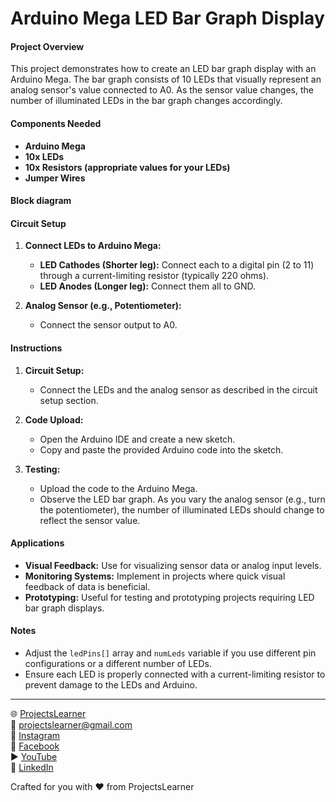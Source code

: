 # Arduino Mega LED Bar Graph Display

#### Project Overview

This project demonstrates how to create an LED bar graph display with an Arduino Mega. The bar graph consists of 10 LEDs that visually represent an analog sensor's value connected to A0. As the sensor value changes, the number of illuminated LEDs in the bar graph changes accordingly.

#### Components Needed

- **Arduino Mega**
- **10x LEDs**
- **10x Resistors (appropriate values for your LEDs)**
- **Jumper Wires**

#### Block diagram


#### Circuit Setup

1. **Connect LEDs to Arduino Mega:**
   - **LED Cathodes (Shorter leg):** Connect each to a digital pin (2 to 11) through a current-limiting resistor (typically 220 ohms).
   - **LED Anodes (Longer leg):** Connect them all to GND.

2. **Analog Sensor (e.g., Potentiometer):**
   - Connect the sensor output to A0.

#### Instructions

1. **Circuit Setup:**
   - Connect the LEDs and the analog sensor as described in the circuit setup section.

2. **Code Upload:**
   - Open the Arduino IDE and create a new sketch.
   - Copy and paste the provided Arduino code into the sketch.

3. **Testing:**
   - Upload the code to the Arduino Mega.
   - Observe the LED bar graph. As you vary the analog sensor (e.g., turn the potentiometer), the number of illuminated LEDs should change to reflect the sensor value.

#### Applications

- **Visual Feedback:** Use for visualizing sensor data or analog input levels.
- **Monitoring Systems:** Implement in projects where quick visual feedback of data is beneficial.
- **Prototyping:** Useful for testing and prototyping projects requiring LED bar graph displays.

#### Notes

- Adjust the `ledPins[]` array and `numLeds` variable if you use different pin configurations or a different number of LEDs.
- Ensure each LED is properly connected with a current-limiting resistor to prevent damage to the LEDs and Arduino.

---

🌐 [ProjectsLearner](https://projectslearner.com/learn/arduino-mega-led-bar-graph-display)  
📧 [projectslearner@gmail.com](mailto:projectslearner@gmail.com)  
📸 [Instagram](https://www.instagram.com/projectslearner/)  
📘 [Facebook](https://www.facebook.com/projectslearner)  
▶️ [YouTube](https://www.youtube.com/@ProjectsLearner)  
📘 [LinkedIn](https://www.linkedin.com/in/projectslearner)  

Crafted for you with ❤️ from ProjectsLearner
